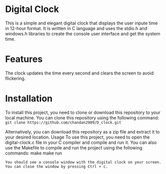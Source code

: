 # Digital Clock
This is a simple and elegant digital clock that displays the user inpute time in 12-hour format. It is written in C language and uses the stdio.h and windows.h libraries to create the console user interface and get the system time.

# Features

The clock updates the time every second and clears the screen to avoid flickering.

# Installation
To install this project, you need to clone or download this repository to your local machine.
You can clone this repository using the following command:
`git clone https://github.com/chandan2909/D_clock.git`

Alternatively, you can download this repository as a zip file and extract it to your desired location.
Usage
To use this project, you need to open the digital-clock.c file in your C compiler and compile and run it.
You can also use the Makefile to compile and run the project using the following commands:
make
make run

`You should see a console window with the digital clock on your screen.
You can close the window by pressing Ctrl + c.`
